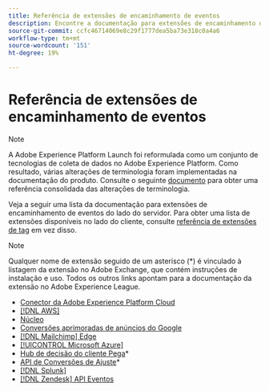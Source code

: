 ```yaml
---
title: Referência de extensões de encaminhamento de eventos
description: Encontre a documentação para extensões de encaminhamento de eventos no Adobe Experience Platform.
source-git-commit: ccfc46714069e8c29f1777dea5ba73e318c0a4a6
workflow-type: tm+mt
source-wordcount: '151'
ht-degree: 19%

---
```


# Referência de extensões de encaminhamento de eventos

>[!NOTE]
>
>A Adobe Experience Platform Launch foi reformulada como um conjunto de tecnologias de coleta de dados no Adobe Experience Platform. Como resultado, várias alterações de terminologia foram implementadas na documentação do produto. Consulte o seguinte [documento](../../term-updates.md) para obter uma referência consolidada das alterações de terminologia.

Veja a seguir uma lista da documentação para extensões de encaminhamento de eventos do lado do servidor. Para obter uma lista de extensões disponíveis no lado do cliente, consulte [referência de extensões de tag](../client/overview.md) em vez disso.

>[!NOTE]
>
>Qualquer nome de extensão seguido de um asterisco (*) é vinculado à listagem da extensão no Adobe Exchange, que contém instruções de instalação e uso. Todos os outros links apontam para a documentação da extensão no Adobe Experience League.

* [Conector da Adobe Experience Platform Cloud](./cloud-connector/overview.md)
* [[!DNL AWS]](./aws/overview.md)
* [Núcleo](./core/overview.md)
* [Conversões aprimoradas de anúncios do Google](./google-ads-enhanced-conversions/overview.md)
* [[!DNL Mailchimp] Edge](./mailchimp/overview.md)
* [[!UICONTROL Microsoft Azure]](./azure/overview.md)
* [Hub de decisão do cliente Pega](https://exchange.adobe.com/apps/ec/107597)*
* [API de Conversões de Ajuste](https://exchange.adobe.com/apps/ec/108550)*
* [[!DNL Splunk]](./splunk/overview.md)
* [[!DNL Zendesk] API Eventos](./zendesk/overview.md)
